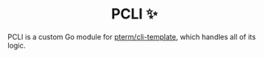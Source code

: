 <h1 align="center">PCLI ✨</h1>

PCLI is a custom Go module for [pterm/cli-template](https://github.com/pterm/cli-template), which handles all of its logic.
